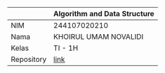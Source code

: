 |  | Algorithm and Data Structure |
|--|--|
| NIM |  244107020210 |
| Nama |  KHOIRUL UMAM NOVALIDI |
| Kelas | TI - 1H |
| Repository | [link](https://github.com/novalrnv/PRAKALSD.git) |